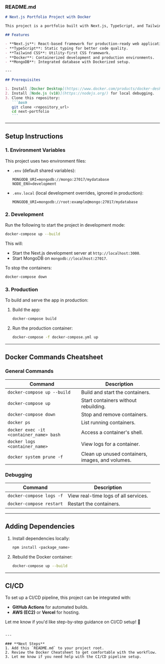 ### README.md

````markdown
# Next.js Portfolio Project with Docker

This project is a portfolio built with Next.js, TypeScript, and Tailwind CSS, fully containerized using Docker for easy development and deployment.

## Features

- **Next.js**: React-based framework for production-ready web applications.
- **TypeScript**: Static typing for better code quality.
- **Tailwind CSS**: Utility-first CSS framework.
- **Docker**: Containerized development and production environments.
- **MongoDB**: Integrated database with Dockerized setup.

---

## Prerequisites

1. Install [Docker Desktop](https://www.docker.com/products/docker-desktop).
2. Install [Node.js (v18)](https://nodejs.org/) for local debugging.
3. Clone this repository:
   ```bash
   git clone <repository_url>
   cd next-portfolio
   ```
````

---

## Setup Instructions

### 1. Environment Variables

This project uses two environment files:

- `.env` (default shared variables):
  ```env
  MONGODB_URI=mongodb://mongo:27017/mydatabase
  NODE_ENV=development
  ```
- `.env.local` (local development overrides, ignored in production):
  ```env
  MONGODB_URI=mongodb://root:example@mongo:27017/mydatabase
  ```

### 2. Development

Run the following to start the project in development mode:

```bash
docker-compose up --build
```

This will:

- Start the Next.js development server at `http://localhost:3000`.
- Start MongoDB on `mongodb://localhost:27017`.

To stop the containers:

```bash
docker-compose down
```

### 3. Production

To build and serve the app in production:

1. Build the app:
   ```bash
   docker-compose build
   ```
2. Run the production container:
   ```bash
   docker-compose -f docker-compose.yml up
   ```

---

## Docker Commands Cheatsheet

### General Commands

| Command                                 | Description                                      |
| --------------------------------------- | ------------------------------------------------ |
| `docker-compose up --build`             | Build and start the containers.                  |
| `docker-compose up`                     | Start containers without rebuilding.             |
| `docker-compose down`                   | Stop and remove containers.                      |
| `docker ps`                             | List running containers.                         |
| `docker exec -it <container_name> bash` | Access a container's shell.                      |
| `docker logs <container_name>`          | View logs for a container.                       |
| `docker system prune -f`                | Clean up unused containers, images, and volumes. |

### Debugging

| Command                  | Description                          |
| ------------------------ | ------------------------------------ |
| `docker-compose logs -f` | View real-time logs of all services. |
| `docker-compose restart` | Restart the containers.              |

---

## Adding Dependencies

1. Install dependencies locally:
   ```bash
   npm install <package_name>
   ```
2. Rebuild the Docker container:
   ```bash
   docker-compose up --build
   ```

---

## CI/CD

To set up a CI/CD pipeline, this project can be integrated with:

- **GitHub Actions** for automated builds.
- **AWS (EC2)** or **Vercel** for hosting.

Let me know if you'd like step-by-step guidance on CI/CD setup! 🚀

```

---

### **Next Steps**
1. Add this `README.md` to your project root.
2. Review the Docker Cheatsheet to get comfortable with the workflow.
3. Let me know if you need help with the CI/CD pipeline setup.
```

